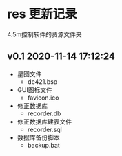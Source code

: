 # res 更新记录

4.5m控制软件的资源文件夹



## v0.1 2020-11-14 17:12:24

- 星图文件
  - de421.bsp
- GUI图标文件
  - favicon.ico
- 修正数据库
  - recorder.db
- 修正数据库建表文件
  - recorder.sql
- 数据库备份脚本
  - backup.bat



